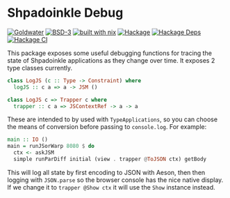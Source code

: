 # Shpadoinkle Debug

[![Goldwater](https://gitlab.com/fresheyeball/Shpadoinkle/badges/master/pipeline.svg)](https://gitlab.com/fresheyeball/Shpadoinkle)
[![BSD-3](https://img.shields.io/badge/License-BSD%203--Clause-blue.svg)](https://opensource.org/licenses/BSD-3-Clause)
[![built with nix](https://img.shields.io/badge/built%20with-nix-41439a)](https://builtwithnix.org)
[![Hackage](https://img.shields.io/hackage/v/Shpadoinkle-debug.svg)](https://hackage.haskell.org/package/Shpadoinkle-debug)
[![Hackage Deps](https://img.shields.io/hackage-deps/v/Shpadoinkle-debug.svg)](http://packdeps.haskellers.com/reverse/Shpadoinkle-debug)
[![Hackage CI](https://matrix.hackage.haskell.org/api/v2/packages/Shpadoinkle-debug/badge)](https://matrix.hackage.haskell.org/#/package/Shpadoinkle-debug)

This package exposes some useful debugging functions for tracing the state of Shpadoinkle applications as they change over time. It exposes 2 type classes currently.

```haskell
class LogJS (c :: Type -> Constraint) where
  logJS :: c a => a -> JSM ()

class LogJS c => Trapper c where
  trapper :: c a => JSContextRef -> a -> a
```

These are intended to by used with `TypeApplications`, so you can choose the means of conversion before passing to `console.log`. For example:

```haskell
main :: IO ()
main = runJSorWarp 8080 $ do
  ctx <- askJSM
  simple runParDiff initial (view . trapper @ToJSON ctx) getBody
```

This will log all state by first encoding to JSON with Aeson, then then logging with `JSON.parse` so the browser console has the nice native display. If we change it to `trapper @Show ctx` it will use the `Show` instance instead.

